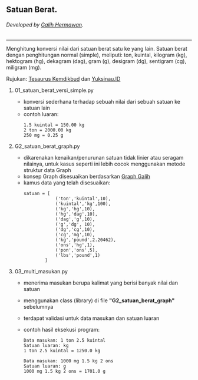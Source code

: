 ## Satuan Berat.
###### Developed by [Galih Hermawan](https://galih.eu).
---

Menghitung konversi nilai dari satuan berat satu ke yang lain.
Satuan berat dengan penghitungan normal (simple), meliputi: ton, kuintal, kilogram (kg), hektogram (hg), dekagram (dag), gram (g), desigram (dg), sentigram (cg), miligram (mg).

Rujukan: [Tesaurus Kemdikbud](http://tesaurus.kemdikbud.go.id/tematis/lema/satuan%2Bberat) dan [Yuksinau.ID](https://www.yuksinau.id/satuan-berat/)

1. 01_satuan_berat_versi_simple.py
	- konversi sederhana terhadap sebuah nilai dari sebuah satuan ke satuan lain
	- contoh luaran:
        ```
        1.5 kuintal = 150.00 kg
		2 ton = 2000.00 kg
		250 mg = 0.25 g
        ```
        
2. G2_satuan_berat_graph.py
	- dikarenakan kenaikan/penurunan satuan tidak linier atau seragam nilainya, untuk kasus seperti ini lebih cocok menggunakan metode struktur data Graph
	- konsep Graph disesuaikan berdasarkan [Graph Galih](https://github.com/galihboy/py-mini-projects/tree/main/Struktur_Data)
	- kamus data yang telah disesuaikan: 
		```
		satuan = [
					('ton','kuintal',10), 
					('kuintal','kg',100), 
					('kg','hg',10), 
					('hg','dag',10),
					('dag','g',10), 
					('g','dg', 10), 
					('dg','cg',10), 
					('cg','mg',10),
					('kg','pound',2.20462), 
					('ons','hg',1), 
					('pon','ons',5), 
					('lbs','pound',1)
				]
		```
3. 03_multi_masukan.py
	- menerima masukan berupa kalimat yang berisi banyak nilai dan satuan
	- menggunakan class (library) di file **"G2_satuan_berat_graph"** sebelumnya
	- terdapat validasi untuk data masukan dan satuan luaran
	- contoh hasil eksekusi program:
		```
		Data masukan: 1 ton 2.5 kuintal
		Satuan luaran: kg
		1 ton 2.5 kuintal = 1250.0 kg
		```
		
		```
		Data masukan: 1000 mg 1.5 kg 2 ons
		Satuan luaran: g
		1000 mg 1.5 kg 2 ons = 1701.0 g
		```
